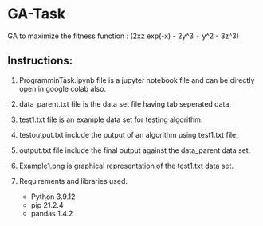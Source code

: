 # GA-Task
GA to maximize the fitness function : (2xz exp(-x) - 2y^3 + y^2 - 3z^3)
## Instructions:

1. ProgramminTask.ipynb file is a jupyter notebook file and can be directly open in google colab also.

2. data_parent.txt file is the data set file having tab seperated data.

3. test1.txt file is an example data set for testing algorithm.

4. testoutput.txt include the output of an algorithm using test1.txt file.

5. output.txt file include the final output against the data_parent data set.

6. Example1.png is graphical representation of the test1.txt data set.

7. Requirements and libraries used.
	* Python 3.9.12
	* pip 21.2.4
	* pandas 1.4.2
